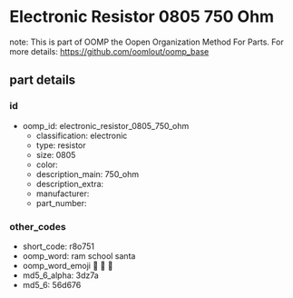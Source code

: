 # Electronic Resistor 0805 750 Ohm  

note: This is part of OOMP the Oopen Organization Method For Parts. For more details: https://github.com/oomlout/oomp_base

##  part details





### id
* oomp_id: electronic_resistor_0805_750_ohm
  * classification: electronic
  * type: resistor
  * size: 0805
  * color: 
  * description_main: 750_ohm
  * description_extra: 
  * manufacturer: 
  * part_number: 

### other_codes
* short_code: r8o751
* oomp_word: ram school santa
* oomp_word_emoji :ram: :school: :santa:
* md5_6_alpha: 3dz7a
* md5_6: 56d676